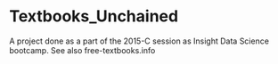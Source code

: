 # Textbooks_Unchained
A project done as a part of the 2015-C session as Insight Data Science bootcamp. See also free-textbooks.info 
